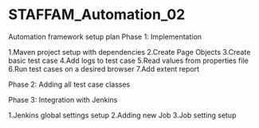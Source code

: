 # STAFFAM_Automation_02

Automation framework setup plan
Phase 1: Implementation

1.Maven project setup with dependencies
2.Create Page Objects
3.Create basic test case
4.Add logs to test case
5.Read values from properties file
6.Run test cases on a desired browser
7.Add extent report

Phase 2: Adding all test case classes


Phase 3: Integration with Jenkins

1.Jenkins global settings setup
2.Adding new Job
3.Job setting setup
